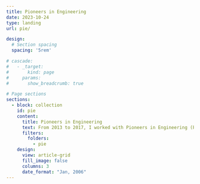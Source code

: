 ```yaml
---
title: Pioneers in Engineering
date: 2023-10-24
type: landing
url: pie/

design:
  # Section spacing
  spacing: '5rem'

# cascade:
#   - _target:
#       kind: page
#     params:
#       show_breadcrumb: true

# Page sections
sections:
  - block: collection
    id: pie
    content:
      title: Pioneers in Engineering
      text: From 2013 to 2017, I worked with Pioneers in Engineering (PiE) to bring a robotics competiton to underserved high schools in the Bay Area. We designed, sourced, and manufactured parts with an eye to the ease with which students could build their ideas, and to making the competition affordable.
      filters:
        folders:
          - pie
    design:
      view: article-grid
      fill_image: false
      columns: 3
      date_format: "Jan, 2006"
---
```

